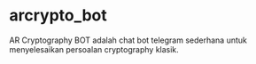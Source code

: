 # arcrypto_bot
AR Cryptography BOT adalah chat bot telegram sederhana untuk menyelesaikan persoalan cryptography klasik.

